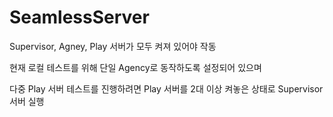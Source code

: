 # SeamlessServer

Supervisor, Agney, Play 서버가 모두 켜져 있어야 작동

현재 로컬 테스트를 위해 단일 Agency로 동작하도록 설정되어 있으며

다중 Play 서버 테스트를 진행하려면 Play 서버를 2대 이상 켜놓은 상태로 Supervisor 서버 실행
